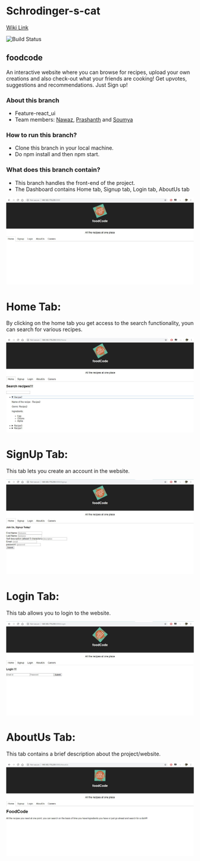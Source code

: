 # Schrodinger-s-cat  

[Wiki Link](https://github.com/airavata-courses/Schrodinger-s-cat/wiki)

![Build Status](https://travis-ci.org/airavata-courses/Schrodinger-s-cat.svg?branch=feature-react_ui)

## foodcode  
An interactive website where you can browse for recipes, upload your own creations and also check-out what your friends are cooking! Get upvotes, suggestions and recommendations. Just Sign up!

### About this branch  
* Feature-react_ui
* Team members: [Nawaz](https://www.linkedin.com/in/nawazhk/), [Prashanth](https://www.linkedin.com/in/prashanth-swargam-pswargam/) and [Soumya](https://www.linkedin.com/in/jlsoumya/)

### How to run this branch?
* Clone this branch in your local machine.
* Do npm install and then npm start.

### What does this branch contain?
* This branch handles the front-end of the project.
* The Dashboard contains Home tab, Signup tab, Login tab, AboutUs tab

![DashBoard](https://github.com/airavata-courses/Schrodinger-s-cat/blob/feature-react_ui/Dashboard.JPG)

# Home Tab:
By clicking on the home tab you get access to the search functionality, youn can search for various recipes.

![Home_Page](https://github.com/airavata-courses/Schrodinger-s-cat/blob/feature-react_ui/Home_Page.JPG)

# SignUp Tab:
This tab lets you create an account in the website.

![SignUp_Page](https://github.com/airavata-courses/Schrodinger-s-cat/blob/feature-react_ui/SignUp_Page.JPG)

# Login Tab:
This tab allows you to login to the website.

![Login_Page](https://github.com/airavata-courses/Schrodinger-s-cat/blob/feature-react_ui/Login_Page.JPG)

# AboutUs Tab:
This tab contains a brief description about the project/website.

![AboutUs_Page](https://github.com/airavata-courses/Schrodinger-s-cat/blob/feature-react_ui/AboutUs_Page.JPG)


